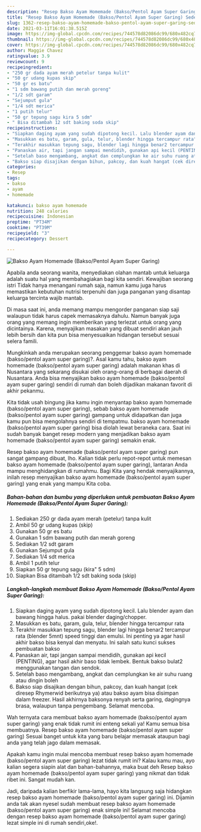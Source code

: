 ```yaml
---
description: "Resep Bakso Ayam Homemade (Bakso/Pentol Ayam Super Garing) Sederhana Untuk Jualan"
title: "Resep Bakso Ayam Homemade (Bakso/Pentol Ayam Super Garing) Sederhana Untuk Jualan"
slug: 1362-resep-bakso-ayam-homemade-bakso-pentol-ayam-super-garing-sederhana-untuk-jualan
date: 2021-03-11T16:01:38.515Z
image: https://img-global.cpcdn.com/recipes/744578d82086dc99/680x482cq70/bakso-ayam-homemade-baksopentol-ayam-super-garing-foto-resep-utama.jpg
thumbnail: https://img-global.cpcdn.com/recipes/744578d82086dc99/680x482cq70/bakso-ayam-homemade-baksopentol-ayam-super-garing-foto-resep-utama.jpg
cover: https://img-global.cpcdn.com/recipes/744578d82086dc99/680x482cq70/bakso-ayam-homemade-baksopentol-ayam-super-garing-foto-resep-utama.jpg
author: Maggie Chavez
ratingvalue: 3.9
reviewcount: 9
recipeingredient:
- "250 gr dada ayam merah petelur tanpa kulit"
- "50 gr udang kupas skip"
- "50 gr es batu"
- "1 sdm bawang putih dan merah goreng"
- "1/2 sdt garam"
- "Sejumput gula"
- "1/4 sdt merica"
- "1 putih telur"
- "50 gr tepung sagu kira 5 sdm"
- " Bisa ditambah 12 sdt baking soda skip"
recipeinstructions:
- "Siapkan daging ayam yang sudah dipotong kecil. Lalu blender ayam dan bawang hingga halus. pakai blender daging/chopper."
- "Masukkan es batu, garam, gula, telur, blender hingga tercampur rata"
- "Terakhir masukkan tepung sagu, blender lagi hingga benar2 tercampur rata (blender 5mnt) speed tinggi dan emulsi. Ini penting ya agar hasil akhir bakso bisa kenyal dan menyatu. Ini salah satu kunci sukses pembuatan bakso"
- "Panaskan air, tapi jangan sampai mendidih, gunakan api kecil (PENTING), agar hasil akhir baso tidak lembek. Bentuk bakso bulat2 menggunakan tangan dan sendok."
- "Setelah baso mengambang, angkat dan cemplungkan ke air suhu ruang atau dingin boleh"
- "Bakso siap disajikan dengan bihun, pakcoy, dan kuah hangat (cek diresep Rhymerwid berikutnya ya) atau bakso ayam bisa disimpan dalam freezer. Hasil akhirnya baksonya renyah serta garing, dagingnya brasa, walaupun tanpa pengembang. Selamat mencoba."
categories:
- Resep
tags:
- bakso
- ayam
- homemade

katakunci: bakso ayam homemade 
nutrition: 248 calories
recipecuisine: Indonesian
preptime: "PT34M"
cooktime: "PT39M"
recipeyield: "3"
recipecategory: Dessert

---
```



![Bakso Ayam Homemade (Bakso/Pentol Ayam Super Garing)](https://img-global.cpcdn.com/recipes/744578d82086dc99/680x482cq70/bakso-ayam-homemade-baksopentol-ayam-super-garing-foto-resep-utama.jpg)

Apabila anda seorang wanita, menyediakan olahan mantab untuk keluarga adalah suatu hal yang membahagiakan bagi kita sendiri. Kewajiban seorang istri Tidak hanya menangani rumah saja, namun kamu juga harus memastikan kebutuhan nutrisi terpenuhi dan juga panganan yang disantap keluarga tercinta wajib mantab.

Di masa  saat ini, anda memang mampu mengorder panganan siap saji walaupun tidak harus capek memasaknya dahulu. Namun banyak juga orang yang memang ingin memberikan yang terlezat untuk orang yang dicintainya. Karena, menyajikan masakan yang dibuat sendiri akan jauh lebih bersih dan kita pun bisa menyesuaikan hidangan tersebut sesuai selera famili. 



Mungkinkah anda merupakan seorang penggemar bakso ayam homemade (bakso/pentol ayam super garing)?. Asal kamu tahu, bakso ayam homemade (bakso/pentol ayam super garing) adalah makanan khas di Nusantara yang sekarang disukai oleh orang-orang di berbagai daerah di Nusantara. Anda bisa menyajikan bakso ayam homemade (bakso/pentol ayam super garing) sendiri di rumah dan boleh dijadikan makanan favorit di akhir pekanmu.

Kita tidak usah bingung jika kamu ingin menyantap bakso ayam homemade (bakso/pentol ayam super garing), sebab bakso ayam homemade (bakso/pentol ayam super garing) gampang untuk didapatkan dan juga kamu pun bisa mengolahnya sendiri di tempatmu. bakso ayam homemade (bakso/pentol ayam super garing) bisa diolah lewat beraneka cara. Saat ini sudah banyak banget resep modern yang menjadikan bakso ayam homemade (bakso/pentol ayam super garing) semakin enak.

Resep bakso ayam homemade (bakso/pentol ayam super garing) pun sangat gampang dibuat, lho. Kalian tidak perlu repot-repot untuk memesan bakso ayam homemade (bakso/pentol ayam super garing), lantaran Anda mampu menghidangkan di rumahmu. Bagi Kita yang hendak menyajikannya, inilah resep menyajikan bakso ayam homemade (bakso/pentol ayam super garing) yang enak yang mampu Kita coba.

<!--inarticleads1-->

##### Bahan-bahan dan bumbu yang diperlukan untuk pembuatan Bakso Ayam Homemade (Bakso/Pentol Ayam Super Garing):

1. Sediakan 250 gr dada ayam merah (petelur) tanpa kulit
1. Ambil 50 gr udang kupas (skip)
1. Gunakan 50 gr es batu
1. Gunakan 1 sdm bawang putih dan merah goreng
1. Sediakan 1/2 sdt garam
1. Gunakan Sejumput gula
1. Sediakan 1/4 sdt merica
1. Ambil 1 putih telur
1. Siapkan 50 gr tepung sagu (kira&#34; 5 sdm)
1. Siapkan  Bisa ditambah 1/2 sdt baking soda (skip)




<!--inarticleads2-->

##### Langkah-langkah membuat Bakso Ayam Homemade (Bakso/Pentol Ayam Super Garing):

1. Siapkan daging ayam yang sudah dipotong kecil. Lalu blender ayam dan bawang hingga halus. pakai blender daging/chopper.
1. Masukkan es batu, garam, gula, telur, blender hingga tercampur rata
1. Terakhir masukkan tepung sagu, blender lagi hingga benar2 tercampur rata (blender 5mnt) speed tinggi dan emulsi. Ini penting ya agar hasil akhir bakso bisa kenyal dan menyatu. Ini salah satu kunci sukses pembuatan bakso
1. Panaskan air, tapi jangan sampai mendidih, gunakan api kecil (PENTING), agar hasil akhir baso tidak lembek. Bentuk bakso bulat2 menggunakan tangan dan sendok.
1. Setelah baso mengambang, angkat dan cemplungkan ke air suhu ruang atau dingin boleh
1. Bakso siap disajikan dengan bihun, pakcoy, dan kuah hangat (cek diresep Rhymerwid berikutnya ya) atau bakso ayam bisa disimpan dalam freezer. Hasil akhirnya baksonya renyah serta garing, dagingnya brasa, walaupun tanpa pengembang. Selamat mencoba.




Wah ternyata cara membuat bakso ayam homemade (bakso/pentol ayam super garing) yang enak tidak rumit ini enteng sekali ya! Kamu semua bisa membuatnya. Resep bakso ayam homemade (bakso/pentol ayam super garing) Sesuai banget untuk kita yang baru belajar memasak ataupun bagi anda yang telah jago dalam memasak.

Apakah kamu ingin mulai mencoba membuat resep bakso ayam homemade (bakso/pentol ayam super garing) lezat tidak rumit ini? Kalau kamu mau, ayo kalian segera siapin alat dan bahan-bahannya, maka buat deh Resep bakso ayam homemade (bakso/pentol ayam super garing) yang nikmat dan tidak ribet ini. Sangat mudah kan. 

Jadi, daripada kalian berfikir lama-lama, hayo kita langsung saja hidangkan resep bakso ayam homemade (bakso/pentol ayam super garing) ini. Dijamin anda tak akan nyesel sudah membuat resep bakso ayam homemade (bakso/pentol ayam super garing) enak simple ini! Selamat mencoba dengan resep bakso ayam homemade (bakso/pentol ayam super garing) lezat simple ini di rumah sendiri,oke!.

